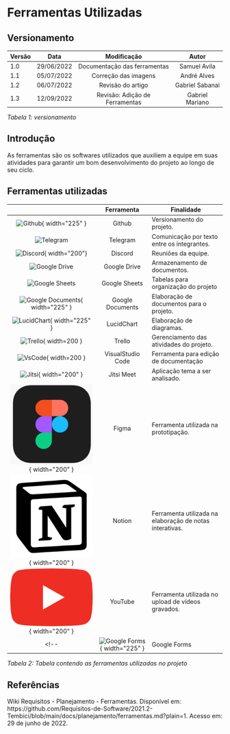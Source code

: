 # Ferramentas Utilizadas

## Versionamento

| Versão | Data       |         Modificação          |    Autor     |
| ------ | ---------- | :--------------------------: | :----------: |
| 1.0    | 29/06/2022 | Documentação das ferramentas | Samuel Avila |
| 1.1    | 05/07/2022 | Correção das imagens         | André Alves  |
| 1.2    | 06/07/2022 | Revisão do artigo | Gabriel Sabanai |
| 1.3    | 12/09/2022 | Revisão: Adição de Ferramentas | Gabriel Mariano |


_Tabela 1: versionamento_

## Introdução

<p> As ferramentas são os softwares utilizados que auxiliem a equipe em suas atividades para garantir um bom desenvolvimento do projeto ao longo de seu ciclo.</p>

## Ferramentas utilizadas

|                                                   |    Ferramenta     | Finalidade                                  |
| :-----------------------------------------------: | :---------------: | ------------------------------------------- |
| ![Github](../assets/icons/githubicon.png){ width="225" }     |      Github       | Versionamento do projeto.|
| ![Telegram](../assets/icons/telegramicon.png)     |     Telegram      | Comunicação por texto entre os integrantes. |
| ![Discord](../assets/icons/discordicon.png){ width="200"}       |      Discord      | Reuniões da equipe.                         |
| ![Google Drive](../assets/icons/driveicon.png)    |   Google Drive    | Armazenamento de documentos.                |
| ![Google Sheets](../assets/icons/googlesheetsicon.jpg)  |   Google Sheets   | Tabelas para organização do projeto         |
| ![Google Documents](../assets/icons/docsicon.png){ width="225" } | Google Documents  | Elaboração de documentos para o projeto.    |
| ![LucidChart](../assets/icons/lucidcharticon.png){ width="225" } |    LucidChart     | Elaboração de diagramas.                    |
|     ![Trello](../assets/icons/trelloicon.png){ width=200 }       |      Trello       | Gerenciamento das atividades do projeto.    |
|     ![VsCode](../assets/icons/vscodeicon.png){ width=200 }       | VisualStudio Code | Ferramenta para edição de documentação      |
|     ![Jitsi](../assets/icons/jitsiicon.png){ width="200" }      |    Jitsi Meet     | Aplicação tema a ser analisado.             |
|     ![Figma](../assets/icons/figma.png){ width="200" }      |    Figma    | Ferramenta utilizada na prototipação.            |
|     ![Notion](../assets/icons/notion.png){ width="200" }      |    Notion    | Ferramenta utilizada na elaboração de notas interativas.            |
|     ![YouTube](../assets/icons/youtube.png){ width="200" }      |    YouTube    | Ferramenta utilizada no upload de vídeos gravados.            |
<!-- | ![Google Forms](../assets/icons/googleforms.JPG){ width="225" }  |   Google Forms    | Ferramenta para criação de formulários      | -->

_Tabela 2: Tabela contendo as ferramentas utilizadas no projeto_

## Referências

<p>Wiki Requisitos - Planejamento - Ferramentas. Disponível em: https://github.com/Requisitos-de-Software/2021.2-Tembici/blob/main/docs/planejamento/ferramentas.md?plain=1. Acesso em: 29 de junho de 2022.</p>
